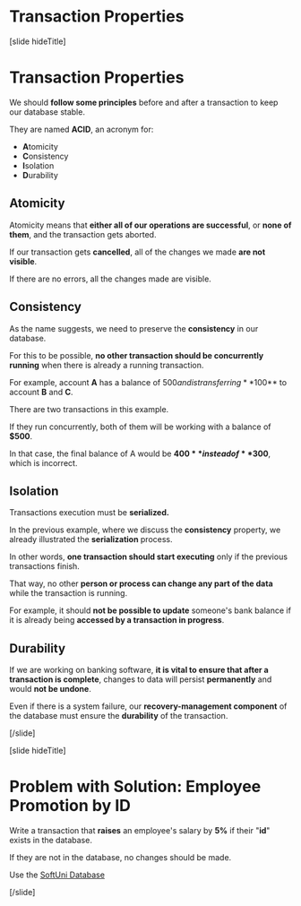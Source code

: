 # Transaction Properties

[slide hideTitle]

# Transaction Properties

We should **follow some principles** before and after a transaction to keep our database stable.

They are named **ACID**, an acronym for:
- **A**tomicity
- **C**onsistency
- **I**solation
- **D**urability

## Atomicity 

Atomicity means that **either all of our operations are successful**, or **none of them**, and the transaction gets aborted.

If our transaction gets **cancelled**, all of the changes we made **are not visible**.

If there are no errors, all the changes made are visible.

## Consistency

As the name suggests, we need to preserve the **consistency** in our database. 

For this to be possible, **no other transaction should be concurrently running** when there is already a running transaction.

For example, account **A** has a balance of $500 and is transferring **$100** to account **B** and **C**.

There are two transactions in this example. 

If they run concurrently, both of them will be working with a balance of **$500**.

In that case, the final balance of A would be **$400** instead of **$300**, which is incorrect.

## Isolation

Transactions execution must be **serialized.**

In the previous example, where we discuss the **consistency** property, we already illustrated the **serialization** process.

In other words, **one transaction should start executing** only if the previous transactions finish.

That way, no other **person or process can change any part of the data** while the transaction is running.

For example, it should **not be possible to update** someone's bank balance if it is already being **accessed by a transaction in progress**.


## Durability

If we are working on banking software, **it is vital to ensure that after a transaction is complete**, changes to data will persist **permanently** and would **not be undone**.

Even if there is a system failure, our **recovery-management component** of the database must ensure the **durability** of the transaction.

[/slide]

[slide hideTitle]
# Problem with Solution: Employee Promotion by ID

Write a transaction that **raises** an employee's salary by **5%** if their "**id**" exists in the database.

If they are not in the database, no changes should be made.

Use the [SoftUni Database](https://videos.softuni.org/resources/java/java-mysql/soft_uni_database_database_programmability_lab.zip)

[/slide]
